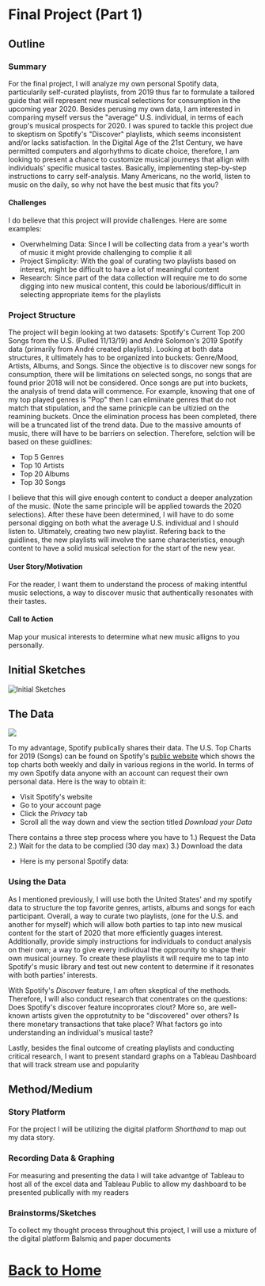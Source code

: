 # Final Project (Part 1)
## Outline
### Summary
For the final project, I will analyze my own personal Spotify data, particularily self-curated playlists, from 2019 thus far to formulate a tailored guide that will represent new musical selections for consumption in the upcoming year 2020. Besides perusing my own data, I am interested in comparing myself versus the "average" U.S. individual, in terms of each group's musical prospects for 2020. I was spured to tackle this project due to skeptism on Spotify's "Discover" playlists, which seems inconsistent and/or lacks satisfaction. In the Digital Age of the 21st Century, we have permitted computers and algorhythms to dicate choice, therefore, I am looking to present a chance to customize musical journeys that allign with individuals' specific musical tastes. Basically, implementing step-by-step instructions to carry self-analysis. Many Americans, no the world, listen to music on the daily, so why not have the best music that fits you? 
#### Challenges
I do believe that this project will provide challenges. 
Here are some examples:
- Overwhelming Data: Since I will be collecting data from a year's worth of music it might provide challenging to complie it all
- Project Simplicity: With the goal of curating two playlists based on interest, might be difficult to have a lot of meaningful content
- Research: Since part of the data collection will require me to do some digging into new musical content, this could be laborious/difficult in selecting appropriate items for the playlists

### Project Structure
The project will begin looking at two datasets: Spotify's Current Top 200 Songs from the U.S. (Pulled 11/13/19) and André Solomon's 2019 Spotify data (primarily from André created playlists). Looking at both data structures, it ultimately has to be organized into buckets: Genre/Mood, Artists, Albums, and Songs. Since the objective is to discover new songs for consumption, there will be limitations on selected songs, no songs that are found prior 2018 will not be considered. Once songs are put into buckets, the analysis of trend data will commence. For example, knowing that one of my top played genres is "Pop" then I can elimiinate genres that do not match that stipulation, and the same prinicple can be ultizied on the reamining buckets. Once the elimination process has been completed, there will be a truncated list of the trend data. Due to the massive amounts of music, there will have to be barriers on selection. Therefore, selction will be based on these guidlines:
- Top 5 Genres
- Top 10 Artists
- Top 20 Albums 
- Top 30 Songs

I believe that this will give enough content to conduct a deeper analyzation of the music. (Note the same principle will be applied towards the 2020 selections). After these have been determined, I will have to do some personal digging on both what the average U.S. individual and I should listen to. Ultimately, creating two new playlist. Refering back to the guidlines, the new playlists will involve the same characteristics, enough content to have a solid musical selection for the start of the new year. 
#### User Story/Motivation
For the reader, I want them to understand the process of making intentful music selections, a way to discover music that authentically resonates with their tastes. 
#### Call to Action
Map your musical interests to determine what new music alligns to you personally. 
## Initial Sketches
![Initial Sketches](https://user-images.githubusercontent.com/54474707/68827062-cafd7980-066e-11ea-8eed-4a9e998a8f7f.png)
## The Data
<div class='tableauPlaceholder' id='viz1574032677482' style='position: relative'><noscript><a href='#'><img alt=' ' src='https:&#47;&#47;public.tableau.com&#47;static&#47;images&#47;U_&#47;U_S_TopChartsSpotify&#47;Sheet1&#47;1_rss.png' style='border: none' /></a></noscript><object class='tableauViz'  style='display:none;'><param name='host_url' value='https%3A%2F%2Fpublic.tableau.com%2F' /> <param name='embed_code_version' value='3' /> <param name='site_root' value='' /><param name='name' value='U_S_TopChartsSpotify&#47;Sheet1' /><param name='tabs' value='no' /><param name='toolbar' value='yes' /><param name='static_image' value='https:&#47;&#47;public.tableau.com&#47;static&#47;images&#47;U_&#47;U_S_TopChartsSpotify&#47;Sheet1&#47;1.png' /> <param name='animate_transition' value='yes' /><param name='display_static_image' value='yes' /><param name='display_spinner' value='yes' /><param name='display_overlay' value='yes' /><param name='display_count' value='yes' /><param name='filter' value='publish=yes' /></object></div><script type='text/javascript'>var divElement = document.getElementById('viz1574032677482');var vizElement = divElement.getElementsByTagName('object')[0];vizElement.style.width='100%';vizElement.style.height=(divElement.offsetWidth*0.75)+'px';var scriptElement = document.createElement('script');scriptElement.src = 'https://public.tableau.com/javascripts/api/viz_v1.js';                    vizElement.parentNode.insertBefore(scriptElement, vizElement);</script>

To my advantage, Spotify publically shares their data. The U.S. Top Charts for 2019 (Songs) can be found on Spotify's [public website](https://spotifycharts.com/regional) which shows the top charts both weekly and daily in various regions in the world. In terms of my own Spotify data anyone with an account can request their own personal data. 
Here is the way to obtain it: 

- Visit Spotify's website 
- Go to your account page
- Click the *Privacy* tab 
- Scroll all the way down and view the section titled *Download your Data* 

There contains a three step process where you have to 1.) Request the Data 2.) Wait for the data to be complied (30 day max) 3.) Download the data

- Here is my personal Spotify data: 

### Using the Data
As I mentioned previously, I will use both the United States' and my spotify data to structure the top favorite genres, artists, albums and songs for each participant. Overall, a way to curate two playlists, (one for the U.S. and another for myself) which will allow both parties to tap into new musical content for the start of 2020 that more efficiently guages  interest. Additionally, provide simply instructions for individuals to conduct analysis on their own; a way to give every individual the opprounity to shape their own musical journey. To create these playlists it will require me to tap into Spotify's music library and test out new content to determine if it resonates with both parties' interests.

With Spotify's *Discover* feature, I am often skeptical of the methods. Therefore, I will also conduct research that  conentrates on the questions: Does  Spotify's discover feature incoprorates clout? More so, are well-known artists given the opprotutnity to be "discovered" over others? Is there monetary transactions that take place? What factors go into understanding an individual's musical taste?

Lastly, besides the final outcome of creating playlists and conducting critical research, I want to present standard graphs on a Tableau Dashboard that will track stream use and popularity  
## Method/Medium
### Story Platform
For the project I will be utilizing the digital platform *Shorthand* to map out my data story. 
### Recording Data & Graphing 
For measuring and presenting the data I will take advantge of Tableau to host all of the excel data and Tableau Public to allow my dashboard to be presented publically with my readers
### Brainstorms/Sketches
To collect my thought process throughout this project, I will use a mixture of the digital platform Balsmiq and paper documents
# [Back to Home](/README.md)
